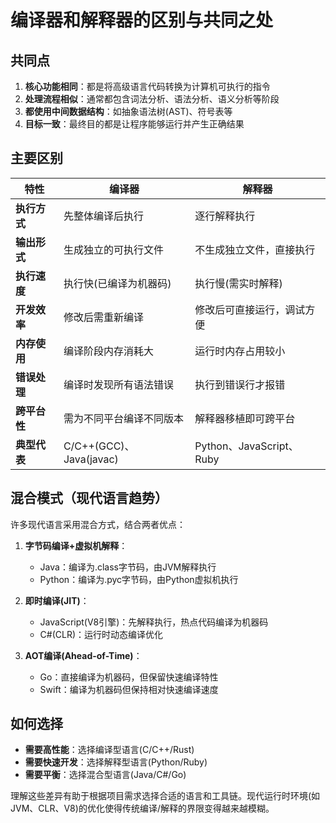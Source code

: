 # 编译器和解释器的区别与共同之处

## 共同点

1. **核心功能相同**：都是将高级语言代码转换为计算机可执行的指令
2. **处理流程相似**：通常都包含词法分析、语法分析、语义分析等阶段
3. **都使用中间数据结构**：如抽象语法树(AST)、符号表等
4. **目标一致**：最终目的都是让程序能够运行并产生正确结果

## 主要区别

| 特性         | 编译器                   | 解释器                     |
| ------------ | ------------------------ | -------------------------- |
| **执行方式** | 先整体编译后执行         | 逐行解释执行               |
| **输出形式** | 生成独立的可执行文件     | 不生成独立文件，直接执行   |
| **执行速度** | 执行快(已编译为机器码)   | 执行慢(需实时解释)         |
| **开发效率** | 修改后需重新编译         | 修改后可直接运行，调试方便 |
| **内存使用** | 编译阶段内存消耗大       | 运行时内存占用较小         |
| **错误处理** | 编译时发现所有语法错误   | 执行到错误行才报错         |
| **跨平台性** | 需为不同平台编译不同版本 | 解释器移植即可跨平台       |
| **典型代表** | C/C++(GCC)、Java(javac)  | Python、JavaScript、Ruby   |

## 混合模式（现代语言趋势）

许多现代语言采用混合方式，结合两者优点：

1. **字节码编译+虚拟机解释**：
   - Java：编译为.class字节码，由JVM解释执行
   - Python：编译为.pyc字节码，由Python虚拟机执行

2. **即时编译(JIT)**：
   - JavaScript(V8引擎)：先解释执行，热点代码编译为机器码
   - C#(CLR)：运行时动态编译优化

3. **AOT编译(Ahead-of-Time)**：
   - Go：直接编译为机器码，但保留快速编译特性
   - Swift：编译为机器码但保持相对快速编译速度

## 如何选择

- **需要高性能**：选择编译型语言(C/C++/Rust)
- **需要快速开发**：选择解释型语言(Python/Ruby)
- **需要平衡**：选择混合型语言(Java/C#/Go)

理解这些差异有助于根据项目需求选择合适的语言和工具链。现代运行时环境(如JVM、CLR、V8)的优化使得传统编译/解释的界限变得越来越模糊。